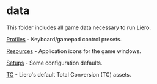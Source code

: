 # data

This folder includes all game data necessary to run Liero.

[Profiles](Profiles/) - Keyboard/gamepad control presets.

[Resources](Resources/) - Application icons for the game windows.

[Setups](Setups/) - Some configuration defaults.

[TC](TC/) - Liero's default Total Conversion (TC) assets.
